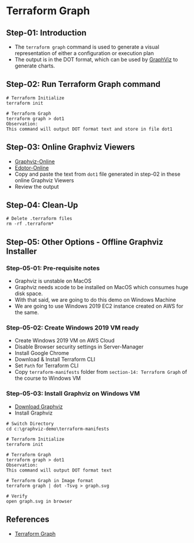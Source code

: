 
# Terraform Graph

## Step-01: Introduction
- The `terraform graph` command is used to generate a visual representation of either a configuration or execution plan
- The output is in the DOT format, which can be used by [GraphViz](http://www.graphviz.org/) to generate charts.

## Step-02: Run Terraform Graph command
```t
# Terraform Initialize
terraform init

# Terraform Graph
terraform graph > dot1
Observation: 
This command will output DOT format text and store in file dot1
```

## Step-03: Online Graphviz Viewers
- [Graphviz-Online](https://dreampuf.github.io/GraphvizOnline/)
- [Edotor-Online](https://edotor.net/)
- Copy and paste the text from `dot1` file generated in step-02 in these online Graphviz Viewers
- Review the output

## Step-04: Clean-Up
```t
# Delete .terraform files
rm -rf .terraform*
```

## Step-05: Other Options - Offline Graphviz Installer
### Step-05-01: Pre-requisite notes
- Graphviz is unstable on MacOS 
- Graphviz needs xcode to be installed on MacOS which consumes huge disk space.
- With that said, we are going to do this demo on Windows Machine
- We are going to use Windows 2019 EC2 instance created on AWS for the same. 

### Step-05-02: Create Windows 2019 VM ready
- Create Windows 2019 VM on AWS Cloud
- Disable Browser security settings in Server-Manager
- Install Google Chrome
- Download & Install Terraform CLI
- Set `Path` for Terraform CLI
- Copy `terraform-manifests` folder from `section-14: Terraform Graph` of the course to Windows VM


### Step-05-03: Install Graphviz on Windows VM
- [Download Graphviz](http://www.graphviz.org/download/)
- Install Graphviz 
```t
# Switch Directory
cd c:\graphviz-demo\terraform-manifests

# Terraform Initialize
terraform init

# Terraform Graph
terraform graph > dot1
Observation: 
This command will output DOT format text

# Terraform Graph in Image format
terraform graph | dot -Tsvg > graph.svg

# Verify
open graph.svg in browser
```


## References
- [Terraform Graph](https://www.terraform.io/docs/cli/commands/graph.html)
